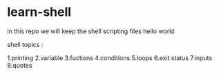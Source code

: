 # learn-shell

in this repo we will keep the shell scripting files 
hello world 

shell topics :

1.printing
2.variable
3.fuctions
4.conditions
5.loops
6.exit status
7.inputs
8.quotes

###


